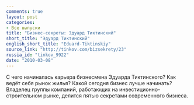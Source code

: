 ```yaml
---
comments: true
layout: post
categories:
- Все выпуски
title: "Бизнес-секреты: Эдуард Тиктинский"
short_title: "Эдуард Тиктинский"
english_short_title: "Eduard-Tiktinskiy"
source_link: "http://tinkov.com/bizsekrety/23"
russia_id: "tinkov_9922"
date: "2010-03-08"
---
```

С чего начиналась карьера бизнесмена Эдуарда Тиктинского? Как ведёт себя рынок жилья? Какой сегодня бизнес лучше начинать? Владелец группы компаний, работающих на инвестиционно-строительном рынке, делится пятью секретами современного бизнеса.
